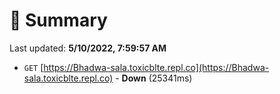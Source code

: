 # 📖 Summary
Last updated: **5/10/2022, 7:59:57 AM**

- `GET` [https://Bhadwa-sala.toxicblte.repl.co](https://Bhadwa-sala.toxicblte.repl.co) - **Down** (25341ms)
